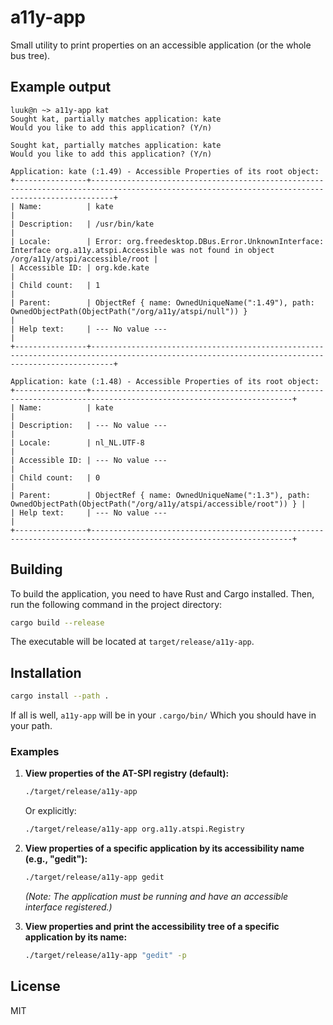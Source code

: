# a11y-app

Small utility to print properties on an accessible application (or the whole bus tree).

## Example output

```console
luuk@n ~> a11y-app kat
Sought kat, partially matches application: kate
Would you like to add this application? (Y/n)

Sought kat, partially matches application: kate
Would you like to add this application? (Y/n)

Application: kate (:1.49) - Accessible Properties of its root object:
+----------------+-------------------------------------------------------------------------------------------------------------------------------------------------+
| Name:          | kate                                                                                                                                            |
| Description:   | /usr/bin/kate                                                                                                                                   |
| Locale:        | Error: org.freedesktop.DBus.Error.UnknownInterface: Interface org.a11y.atspi.Accessible was not found in object /org/a11y/atspi/accessible/root |
| Accessible ID: | org.kde.kate                                                                                                                                    |
| Child count:   | 1                                                                                                                                               |
| Parent:        | ObjectRef { name: OwnedUniqueName(":1.49"), path: OwnedObjectPath(ObjectPath("/org/a11y/atspi/null")) }                                         |
| Help text:     | --- No value ---                                                                                                                                |
+----------------+-------------------------------------------------------------------------------------------------------------------------------------------------+

Application: kate (:1.48) - Accessible Properties of its root object:
+----------------+-------------------------------------------------------------------------------------------------------------------+
| Name:          | kate                                                                                                              |
| Description:   | --- No value ---                                                                                                  |
| Locale:        | nl_NL.UTF-8                                                                                                       |
| Accessible ID: | --- No value ---                                                                                                  |
| Child count:   | 0                                                                                                                 |
| Parent:        | ObjectRef { name: OwnedUniqueName(":1.3"), path: OwnedObjectPath(ObjectPath("/org/a11y/atspi/accessible/root")) } |
| Help text:     | --- No value ---                                                                                                  |
+----------------+-------------------------------------------------------------------------------------------------------------------+
```

## Building

To build the application, you need to have Rust and Cargo installed. Then, run the following command in the project directory:

```sh
cargo build --release
```

The executable will be located at `target/release/a11y-app`.

## Installation

```sh
cargo install --path .
```

If all is well, `a11y-app` will be in your `.cargo/bin/`
Which you should have in your path.

### Examples

1. **View properties of the AT-SPI registry (default):**

    ```sh
    ./target/release/a11y-app
    ```

    Or explicitly:

    ```sh
    ./target/release/a11y-app org.a11y.atspi.Registry
    ```

2. **View properties of a specific application by its accessibility name (e.g., "gedit"):**

    ```sh
    ./target/release/a11y-app gedit
    ```

    *(Note: The application must be running and have an accessible interface registered.)*

3. **View properties and print the accessibility tree of a specific application by its name:**

    ```sh
    ./target/release/a11y-app "gedit" -p
    ```

## License

MIT
